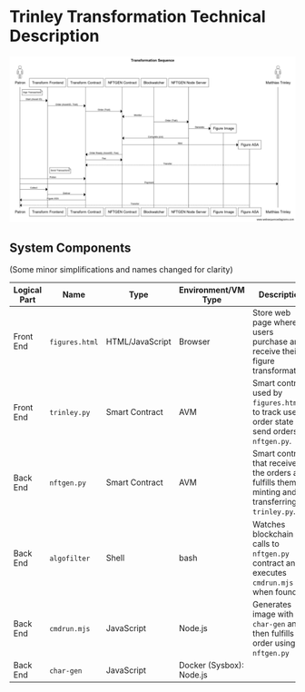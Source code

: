 # Trinley Transformation Technical Description

![Sequence](tr2.png)

## System Components

(Some minor simplifications and names changed for clarity)

|Logical Part|Name|Type|Environment/VM Type| Description|
|----------|-------------|---------------|---------|-----------|
|Front End |`figures.html`   |HTML/JavaScript|Browser  |Store web page where users purchase and receive their figure transformation.|
|Front End |`trinley.py`  |Smart Contract |AVM      |Smart contract used by `figures.html` to track user order state and send orders to `nftgen.py`. |
|Back End  |`nftgen.py`  |Smart Contract | AVM |Smart contract that receives the orders and fulfills them by minting and transferring to `trinley.py`. |
|Back End | `algofilter` | Shell|bash|Watches blockchain for calls to `nftgen.py` contract and executes `cmdrun.mjs` when found.|
|Back End | `cmdrun.mjs` | JavaScript|Node.js|Generates image with `char-gen` and then fulfills the order using `nftgen.py`|
|Back End | `char-gen` | JavaScript | Docker (Sysbox): Node.js | |

<!-- |Back End  |algonfts.mjs|JavaScript   |Node.js|       |         |   | -->

